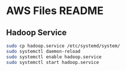 # AWS Files README

## Hadoop Service

```sh
sudo cp hadoop.service /etc/systemd/system/
sudo systemctl daemon-reload
sudo systemctl enable hadoop.service
sudo systemctl start hadoop.service
```
